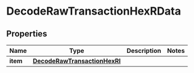 

# DecodeRawTransactionHexRData


## Properties

| Name | Type | Description | Notes |
|------------ | ------------- | ------------- | -------------|
|**item** | [**DecodeRawTransactionHexRI**](DecodeRawTransactionHexRI.md) |  |  |



